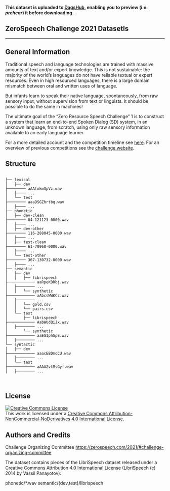 **This dataset is uploaded to [DagsHub](https://dagshub.com/L-theorist/zerospeech2021_dataset), enabling you to preview (i.e. *prehear*) it before downloading.**

## ZeroSpeech Challenge 2021 Datasetls 
---
## General Information
Traditional speech and language technologies are trained with massive amounts of text and/or expert knowledge. This is not sustainable: the majority of the world’s languages do not have reliable textual or expert resources. Even in high resourced languages, there is a large domain mismatch between oral and written uses of language.

But infants learn to speak their native language, spontaneously, from raw sensory input, without supervision from text or linguists. It should be possible to do the same in machines!

The ultimate goal of the “Zero Resource Speech Challenge” 1 is to construct a system that learn an end-to-end Spoken Dialog (SD) system, in an unknown language, from scratch, using only raw sensory information available to an early language learner.


For a more detailed account and the competition timeline see [here](https://zerospeech.com/2021/index.html). For an overview of previous competitions see the [challenge website](https://zerospeech.com).

## Structure
```

├── lexical
│   ├── dev
├──────── aAAfmkmQpVz.wav
│   ├──── ...
│   └── test
├──────── aaaDSGZhrtbq.wav
│   ├──── ...
├── phonetic
│   ├── dev-clean
├──────── 84-121123-0000.wav
│   ├──── ...
│   ├── dev-other
├──────── 116-288045-0000.wav
│   ├──── ...
│   ├── test-clean
├──────── 61-70968-0000.wav
│   ├──── ...
│   └── test-other
├──────── 367-130732-0000.wav
│   ├──── ...
├── semantic
│   ├── dev
│   │   ├── librispeech
├──────────── aaRpeKDRbj.wav
│   ├──────── ...
│   │   └── synthetic
├──────────── aAbcsWWKCz.wav
│   ├──────── ...
│   │   └── gold.csv
│   │   └── pairs.csv
│   └── test
│       ├── librispeech
├──────────── AabWUdQiJx.wav
│   ├──────── ...
│       └── synthetic
├──────────── aaEGIphSpE.wav
│   ├──────── ...
└── syntactic
│   ├── dev
├──────────── aaacEBDmoCU.wav
│   ├──────── ...
│   └── test
├──────────── aAAAZvtMsGyf.wav
│   ├──────── ...

    
```

## License
<a rel="license" href="http://creativecommons.org/licenses/by/4.0/"><img alt="Creative Commons License" style="border-width:0" src="https://i.creativecommons.org/l/by/4.0/88x31.png" /></a><br />This work is licensed under a <a rel="license" href="http://creativecommons.org/licenses/by/4.0/">Creative Commons Attribution-NonCommercial-NoDerivatives 4.0 International License</a>.

## Authors and Credits
Challenge Organizing Committee
https://zerospeech.com/2021/#challenge-organizing-committee

The dataset contains pieces of the LibriSpeech dataset released under a
Creative Commons Attribution 4.0 International License (LibriSpeech (c) 2014
by Vassil Panayotov):

  phonetic/*.wav
  semantic/{dev,test}/librispeech

